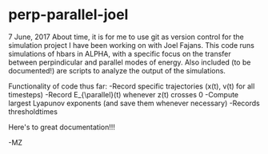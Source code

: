 # perp-parallel-joel

7 June, 2017
About time, it is for me to use git as version control for the simulation project I have been working on with Joel Fajans. This code runs simulations of hbars in ALPHA, with a specific focus on the transfer between perpindicular and parallel modes of energy. Also included (to be documented!) are scripts to analyze the output of the simulations. 

Functionality of code thus far: 
-Record specific trajectories (x(t), v(t) for all timesteps)
-Record E_{\parallel}(t) whenever z(t) crosses 0
-Compute largest Lyapunov exponents (and save them whenever necessary) 
-Records thresholdtimes

Here's to great documentation!!!

-MZ
